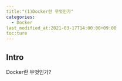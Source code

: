 ```yaml
---
title:"(1)Docker란 무엇인가"
categories: 
  - Docker
last_modified_at:2021-03-17T14:00:00+09:00
toc:ture
---
```


Intro
------------------------
Docker란 무엇인가?<br/>

